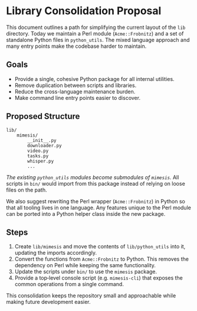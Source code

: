# Library Consolidation Proposal

This document outlines a path for simplifying the current layout of the
`lib` directory.  Today we maintain a Perl module (`Acme::Frobnitz`) and a
set of standalone Python files in `python_utils`.  The mixed language
approach and many entry points make the codebase harder to maintain.

## Goals

* Provide a single, cohesive Python package for all internal utilities.
* Remove duplication between scripts and libraries.
* Reduce the cross-language maintenance burden.
* Make command line entry points easier to discover.

## Proposed Structure

```
lib/
    mimesis/
        __init__.py
        downloader.py
        video.py
        tasks.py
        whisper.py
        ...
```

*The existing `python_utils` modules become submodules of `mimesis`.*
All scripts in `bin/` would import from this package instead of relying on
loose files on the path.

We also suggest rewriting the Perl wrapper (`Acme::Frobnitz`) in Python so
that all tooling lives in one language.  Any features unique to the Perl
module can be ported into a Python helper class inside the new package.

## Steps

1. Create `lib/mimesis` and move the contents of `lib/python_utils` into it,
   updating the imports accordingly.
2. Convert the functions from `Acme::Frobnitz` to Python.  This removes the
   dependency on Perl while keeping the same functionality.
3. Update the scripts under `bin/` to use the `mimesis` package.
4. Provide a top‑level console script (e.g. `mimesis-cli`) that exposes the
   common operations from a single command.

This consolidation keeps the repository small and approachable while making
future development easier.
